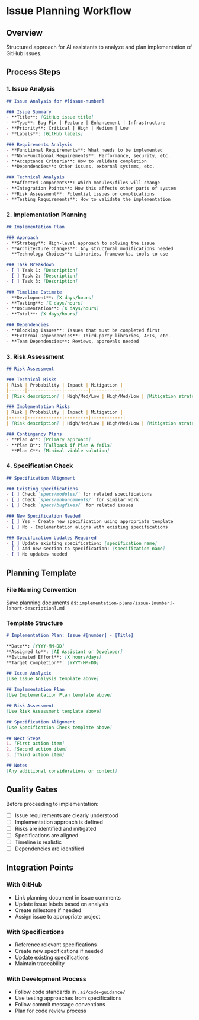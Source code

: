 # Issue Planning Workflow

## Overview
Structured approach for AI assistants to analyze and plan implementation of GitHub issues.

## Process Steps

### 1. Issue Analysis
```markdown
## Issue Analysis for #[issue-number]

### Issue Summary
- **Title**: [GitHub issue title]
- **Type**: Bug Fix | Feature | Enhancement | Infrastructure
- **Priority**: Critical | High | Medium | Low
- **Labels**: [GitHub labels]

### Requirements Analysis
- **Functional Requirements**: What needs to be implemented
- **Non-Functional Requirements**: Performance, security, etc.
- **Acceptance Criteria**: How to validate completion
- **Dependencies**: Other issues, external systems, etc.

### Technical Analysis
- **Affected Components**: Which modules/files will change
- **Integration Points**: How this affects other parts of system
- **Risk Assessment**: Potential issues or complications
- **Testing Requirements**: How to validate the implementation
```

### 2. Implementation Planning
```markdown
## Implementation Plan

### Approach
- **Strategy**: High-level approach to solving the issue
- **Architecture Changes**: Any structural modifications needed
- **Technology Choices**: Libraries, frameworks, tools to use

### Task Breakdown
- [ ] Task 1: [Description]
- [ ] Task 2: [Description]
- [ ] Task 3: [Description]

### Timeline Estimate
- **Development**: [X days/hours]
- **Testing**: [X days/hours]
- **Documentation**: [X days/hours]
- **Total**: [X days/hours]

### Dependencies
- **Blocking Issues**: Issues that must be completed first
- **External Dependencies**: Third-party libraries, APIs, etc.
- **Team Dependencies**: Reviews, approvals needed
```

### 3. Risk Assessment
```markdown
## Risk Assessment

### Technical Risks
| Risk | Probability | Impact | Mitigation |
|------|-------------|---------|------------|
| [Risk description] | High/Med/Low | High/Med/Low | [Mitigation strategy] |

### Implementation Risks
| Risk | Probability | Impact | Mitigation |
|------|-------------|---------|------------|
| [Risk description] | High/Med/Low | High/Med/Low | [Mitigation strategy] |

### Contingency Plans
- **Plan A**: [Primary approach]
- **Plan B**: [Fallback if Plan A fails]
- **Plan C**: [Minimal viable solution]
```

### 4. Specification Check
```markdown
## Specification Alignment

### Existing Specifications
- [ ] Check `specs/modules/` for related specifications
- [ ] Check `specs/enhancements/` for similar work
- [ ] Check `specs/bugfixes/` for related issues

### New Specification Needed
- [ ] Yes - Create new specification using appropriate template
- [ ] No - Implementation aligns with existing specifications

### Specification Updates Required
- [ ] Update existing specification: [specification name]
- [ ] Add new section to specification: [specification name]
- [ ] No updates needed
```

## Planning Template

### File Naming Convention
Save planning documents as:
`implementation-plans/issue-[number]-[short-description].md`

### Template Structure
```markdown
# Implementation Plan: Issue #[number] - [Title]

**Date**: [YYYY-MM-DD]
**Assigned to**: [AI Assistant or Developer]
**Estimated Effort**: [X hours/days]
**Target Completion**: [YYYY-MM-DD]

## Issue Analysis
[Use Issue Analysis template above]

## Implementation Plan
[Use Implementation Plan template above]

## Risk Assessment
[Use Risk Assessment template above]

## Specification Alignment
[Use Specification Check template above]

## Next Steps
1. [First action item]
2. [Second action item]
3. [Third action item]

## Notes
[Any additional considerations or context]
```

## Quality Gates

Before proceeding to implementation:
- [ ] Issue requirements are clearly understood
- [ ] Implementation approach is defined
- [ ] Risks are identified and mitigated
- [ ] Specifications are aligned
- [ ] Timeline is realistic
- [ ] Dependencies are identified

## Integration Points

### With GitHub
- Link planning document in issue comments
- Update issue labels based on analysis
- Create milestone if needed
- Assign issue to appropriate project

### With Specifications
- Reference relevant specifications
- Create new specifications if needed
- Update existing specifications
- Maintain traceability

### With Development Process
- Follow code standards in `.ai/code-guidance/`
- Use testing approaches from specifications
- Follow commit message conventions
- Plan for code review process